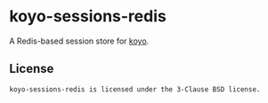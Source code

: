 # koyo-sessions-redis

A Redis-based session store for [koyo].

## License

    koyo-sessions-redis is licensed under the 3-Clause BSD license.


[koyo]: https://koyoweb.org

